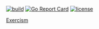 [![build](https://ci.quan.io/api/badges/djquan/exercism/status.svg)](https://ci.quan.io/djquan/exercism)  [![Go Report Card](https://goreportcard.com/badge/github.com/djquan/exercism)](https://goreportcard.com/report/github.com/djquan/exercism) 
[![license](https://img.shields.io/github/license/mashape/apistatus.svg)](https://github.com/djquan/exercism/blob/master/LICENSE)



[Exercism](http://exercism.io/djquan)
